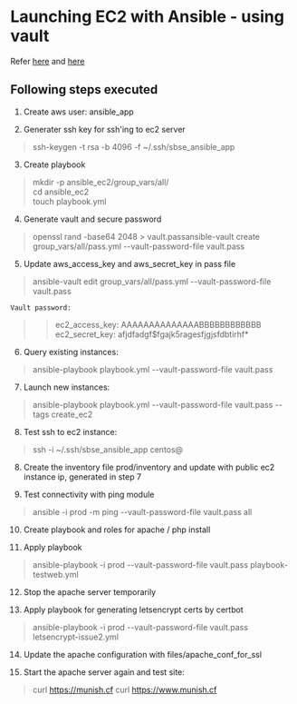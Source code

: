 # Launching EC2 with Ansible - using vault #

Refer [here](https://medium.com/datadriveninvestor/devops-using-ansible-to-provision-aws-ec2-instances-3d70a1cb155f) and [here](https://www.bogotobogo.com/DevOps/Ansible/Ansible-SSH-Connection-Setup-Run-Command.php)

## Following steps executed ##

1. Create aws user: ansible_app   

2. Generater ssh key for ssh'ing to ec2 server   
  >ssh-keygen -t rsa -b 4096 -f ~/.ssh/sbse_ansible_app  

3. Create playbook   
  >  mkdir -p ansible_ec2/group_vars/all/  
  cd ansible_ec2  
  touch playbook.yml  

4. Generate vault and secure password  
  >openssl rand -base64 2048 > vault.passansible-vault create group_vars/all/pass.yml --vault-password-file vault.pass  

5. Update aws_access_key and aws_secret_key in pass file  
  >ansible-vault edit group_vars/all/pass.yml --vault-password-file vault.pass  

    Vault password:  
  >>ec2_access_key: AAAAAAAAAAAAAABBBBBBBBBBBB                              
  ec2_secret_key: afjdfadgf$fgajk5ragesfjgjsfdbtirhf*  

6. Query existing instances:  
  >ansible-playbook playbook.yml --vault-password-file vault.pass  

7. Launch new instances:  
  >ansible-playbook playbook.yml --vault-password-file vault.pass --tags create_ec2  

8. Test ssh to ec2 instance:  
  >ssh -i ~/.ssh/sbse_ansible_app centos@<public-ip>  

8. Create the inventory file prod/inventory and update with public ec2 instance ip, generated in step 7  

9. Test connectivity with ping module  
  >ansible -i prod -m ping  --vault-password-file vault.pass  all  

10. Create playbook and roles for apache / php install  

11. Apply playbook  
  >ansible-playbook -i prod  --vault-password-file vault.pass playbook-testweb.yml  

12. Stop the apache server temporarily

13. Apply playbook for generating letsencrypt certs by certbot
  >ansible-playbook -i prod  --vault-password-file vault.pass letsencrypt-issue2.yml    

14. Update the apache configuration with files/apache_conf_for_ssl

15. Start the apache server again and test site:
  >curl https://munish.cf
  >curl https://www.munish.cf
